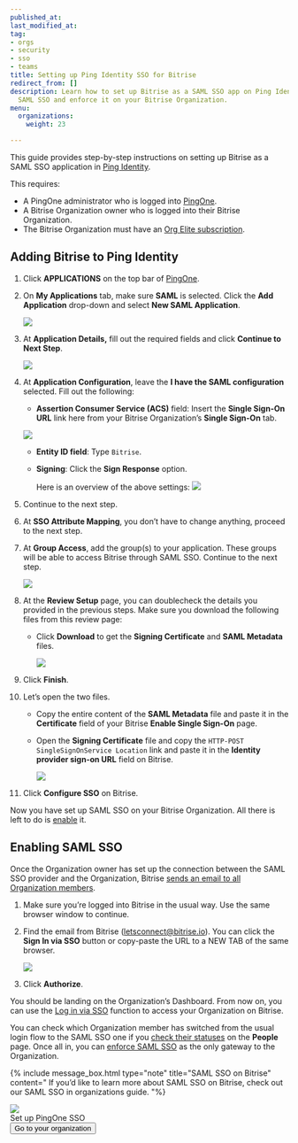 ```yaml
---
published_at:
last_modified_at:
tag:
- orgs
- security
- sso
- teams
title: Setting up Ping Identity SSO for Bitrise
redirect_from: []
description: Learn how to set up Bitrise as a SAML SSO app on Ping Identity, enable
  SAML SSO and enforce it on your Bitrise Organization.
menu:
  organizations:
    weight: 23

---
```

This guide provides step-by-step instructions on setting up Bitrise as a SAML SSO application in [Ping Identity](https://www.pingidentity.com/en.html).

This requires:

* A PingOne administrator who is logged into [PingOne](https://admin.pingone.com/web-portal/login).
* A Bitrise Organization owner who is logged into their Bitrise Organization.
* The Bitrise Organization must have an [Org Elite subscription](https://www.bitrise.io/pricing/teams).

## Adding Bitrise to Ping Identity

 1. Click **APPLICATIONS** on the top bar of [PingOne](https://admin.pingone.com/web-portal/login).
 2. On **My Applications** tab, make sure **SAML** is selected. Click the **Add Application** drop-down and select **New SAML Application**.

    ![](/img/new-saml-application-pingone.jpg)
 3. At **Application Details,** fill out the required fields and click **Continue to Next Step**.

    ![](/img/appdetailspage-pingone.jpg)
 4. At **Application Configuration**, leave the **I have the SAML configuration** selected. Fill out the following:
    * **Assertion Consumer Service (ACS)** field: Insert the **Single Sign-On URL** link here from your Bitrise Organization’s **Single Sign-On** tab.

    ![](/img/enable-single-signon.jpeg)
    * **Entity ID field**: Type `Bitrise`.
    * **Signing**: Click the **Sign Response** option.

      Here is an overview of the above settings:
      ![](/img/appconfig-requiredfields-bitrise.jpg)
 5. Continue to the next step.
 6. At **SSO Attribute Mapping**, you don’t have to change anything, proceed to the next step.
 7. At **Group Access**, add the group(s) to your application. These groups will be able to access Bitrise through SAML SSO. Continue to the next step.

    ![](/img/group-access-pingone.jpg)
 8. At the **Review Setup** page, you can doublecheck the details you provided in the previous steps. Make sure you download the following files from this review page:
    * Click **Download** to get the **Signing Certificate** and **SAML Metadata** files.

      ![](/img/review-setup-pingone-downloadsaml.jpg)
 9. Click **Finish**.
10. Let’s open the two files.
    * Copy the entire content of the **SAML Metadata** file and paste it in the **Certificate** field of your Bitrise **Enable Single Sign-On** page.
    * Open the **Signing Certificate** file and copy the `HTTP-POST` `SingleSignOnService Location` link and paste it in the **Identity provider sign-on URL** field on Bitrise.

      ![](/img/Idp-certificate-bitrise.jpg)
11. Click **Configure SSO** on Bitrise.

Now you have set up SAML SSO on your Bitrise Organization. All there is left to do is [enable](/team-management/organizations/setting-up-pingone-saml-sso-for-bitrise/#enabling-saml-sso) it.

## Enabling SAML SSO

Once the Organization owner has set up the connection between the SAML SSO provider and the Organization, Bitrise [sends an email to all Organization members](/getting-started/signing-up-to-bitrise/#signing-up-with-sso).

1. Make sure you’re logged into Bitrise in the usual way. Use the same browser window to continue.
2. Find the email from Bitrise ([letsconnect@bitrise.io](mailto:letsconnect@bitrise.io)). You can click the **Sign In via SSO** button or copy-paste the URL to a NEW TAB of the same browser.

   ![](/img/saml-invitation-authentication.jpg)
3. Click **Authorize**.

You should be landing on the Organization’s Dashboard. From now on, you can use the [Log in via SSO](https://app.bitrise.io/initiate-saml-sign-in) function to access your Organization on Bitrise.

You can check which Organization member has switched from the usual login flow to the SAML SSO one if you [check their statuses](/team-management/organizations/saml-sso-in-organizations/#checking-saml-sso-statuses-on-bitrise) on the **People** page. Once all in, you can [enforce SAML SSO](/team-management/organizations/saml-sso-in-organizations/#about-saml-sso-enforcement) as the only gateway to the Organization.

{% include message_box.html type="note" title="SAML SSO on Bitrise" content=" If you’d like to learn more about SAML SSO on Bitrise, check out our SAML SSO in organizations guide. "%}

<div class="banner">
<img src="/assets/images/banner-bg-888x170.png" style="border: none;">
<div class="deploy-text">Set up PingOne SSO</div>
<a target="_blank" href="https://app.bitrise.io/me/profile#/overview"><button class="button">Go to your organization</button></a>
</div>